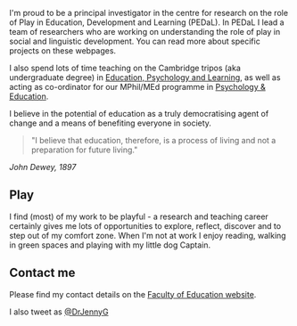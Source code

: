 I'm proud to be a principal investigator in the centre for research on the role of Play in Education, Development and Learning (PEDaL). In PEDaL I lead a team of researchers who are working on understanding the role of play in social and linguistic development. You can read more about specific projects on these webpages.

I also spend lots of time teaching on the Cambridge tripos (aka undergraduate degree) in [Education, Psychology and Learning](https://www.educ.cam.ac.uk/courses/undergrad/psychology/), as well as acting as co-ordinator for our MPhil/MEd programme in [Psychology & Education](https://www.educ.cam.ac.uk/courses/graduate/masters/themes/psyched/).

I believe in the potential of education as a truly democratising agent of change and a means of benefiting everyone in society.

> "I believe that education, therefore, is a process of living and not a preparation for future living."

*John Dewey, 1897*

## Play
I find (most) of my work to be playful - a research and teaching career certainly gives me lots of opportunities to explore, reflect, discover and to step out of my comfort zone.
When I'm not at work I enjoy reading, walking in green spaces and playing with my little dog Captain.

## Contact me
Please find my contact details on the [Faculty of Education website](http://www.educ.cam.ac.uk/people/staff/gibson/).

I also tweet as [@DrJennyG](https://twitter.com/DrJennyG?lang=en-gb)
